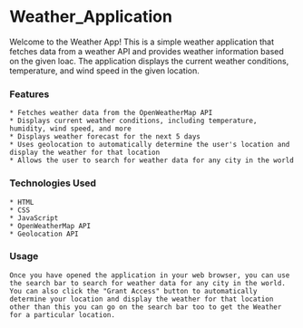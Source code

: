 # Weather_Application

Welcome to the Weather App! This is a simple weather application that fetches data from a weather API and provides weather information based on the given loac. The application displays the current weather conditions, temperature, and wind speed in the given location.

### Features

    * Fetches weather data from the OpenWeatherMap API
    * Displays current weather conditions, including temperature, humidity, wind speed, and more
    * Displays weather forecast for the next 5 days
    * Uses geolocation to automatically determine the user's location and display the weather for that location
    * Allows the user to search for weather data for any city in the world
    
### Technologies Used

    * HTML
    * CSS
    * JavaScript
    * OpenWeatherMap API
    * Geolocation API

### Usage

`Once you have opened the application in your web browser, you can use the search bar to search for weather data for any city in the world. You can also click the "Grant Access" button to automatically determine your location and display the weather for that location other than this you can go on the search bar too to get the Weather for a particular location.`
